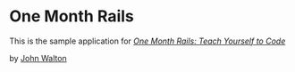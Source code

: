 # One Month Rails 

This is the sample application for 
[*One Month Rails: Teach Yourself to Code*](http://onemonthrails.com)

by [John Walton](http://facebook.com)